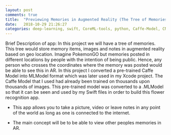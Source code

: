 ```yaml
---
layout: post
comments: true
title:  "Previewing Memories in Augmented Reality (The Tree of Memories)"
date:   2018-10-29 21:26:27
categories: deep-learning, swift, CoreML-tools, python, Caffe-Model, CNN, MLModel, IOS, mobile, AI
---
```

Brief Description of app:
In this project we will have a tree of memories. This tree would store memory items, images and notes in augmented reality based on geo location.
Imagine PokemonGO but memories posted in different locations by people with the intention of being public. Hence, any person who crosses the coordinates where the memory was posted would be able to see this in AR.
In this project I converted a pre-trained Caffe Model into MLModel format which was later used in my Xcode project.
The Caffe Model that I used had already been trained on thousands upon thousands of images.
This pre-trained model was converted to a .MLModel so that it can be seen and used by my Swift files in order to build this flower recognition app.

* This app allows you to take a picture, video or leave notes in any point of the world as long as one is connected to the internet.

* The main concept will be to be able to view other peoples memories in AR.
